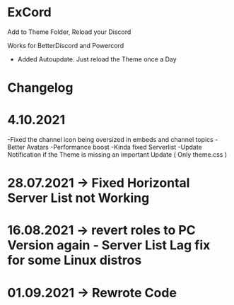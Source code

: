# ExCord
Add to Theme Folder, Reload your Discord

Works for BetterDiscord and Powercord

- Added Autoupdate. Just reload the Theme once a Day

# Changelog
#  4.10.2021

-Fixed the channel icon being oversized in embeds and channel topics
-Better Avatars
-Performance boost
-Kinda fixed Serverlist
-Update Notification if the Theme is missing an important Update ( Only theme.css )


#  28.07.2021 -> Fixed Horizontal Server List not Working

#  16.08.2021 -> revert roles to PC Version again - Server List Lag fix for some Linux distros

# 01.09.2021 -> Rewrote Code

